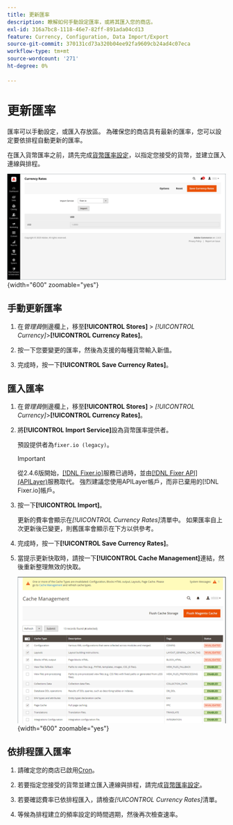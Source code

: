 ```yaml
---
title: 更新匯率
description: 瞭解如何手動設定匯率，或將其匯入您的商店。
exl-id: 316a7bc8-1118-46e7-82ff-891ada04cd13
feature: Currency, Configuration, Data Import/Export
source-git-commit: 370131cd73a320b04ee92fa9609cb24ad4c07eca
workflow-type: tm+mt
source-wordcount: '271'
ht-degree: 0%

---
```


# 更新匯率

匯率可以手動設定，或匯入存放區。 為確保您的商店具有最新的匯率，您可以設定要依排程自動更新的匯率。

在匯入貨幣匯率之前，請先完成[貨幣匯率設定](currency-configuration.md)，以指定您接受的貨幣，並建立匯入連線與排程。

![匯率](./assets/stores-currency-rate-update.png){width="600" zoomable="yes"}

## 手動更新匯率

1. 在&#x200B;_管理員_&#x200B;側邊欄上，移至&#x200B;**[!UICONTROL Stores]** > _[!UICONTROL Currency]_>**[!UICONTROL Currency Rates]**。

1. 按一下您要變更的匯率，然後為支援的每種貨幣輸入新值。

1. 完成時，按一下&#x200B;**[!UICONTROL Save Currency Rates]**。

## 匯入匯率

1. 在&#x200B;_管理員_&#x200B;側邊欄上，移至&#x200B;**[!UICONTROL Stores]** > _[!UICONTROL Currency]_>**[!UICONTROL Currency Rates]**。

1. 將&#x200B;**[!UICONTROL Import Service]**&#x200B;設為貨幣匯率提供者。

   預設提供者為`fixer.io (legacy)`。

   >[!IMPORTANT]
   >
   >從2.4.6版開始，[[!DNL Fixer.io]](https://fixer.io/)服務已過時，並由[[!DNL Fixer API] (APILayer)](https://apilayer.com/marketplace/fixer-api)服務取代。 強烈建議您使用APILayer帳戶，而非已棄用的[!DNL Fixer.io]帳戶。

1. 按一下&#x200B;**[!UICONTROL Import]**。

   更新的費率會顯示在&#x200B;_[!UICONTROL Currency Rates]_&#x200B;清單中。 如果匯率自上次更新後已變更，則舊匯率會顯示在下方以供參考。

1. 完成時，按一下&#x200B;**[!UICONTROL Save Currency Rates]**。

1. 當提示更新快取時，請按一下&#x200B;**[!UICONTROL Cache Management]**&#x200B;連結，然後重新整理無效的快取。

   ![系統訊息 — 重新整理無效的快取](./assets/currency-cache-update.png){width="600" zoomable="yes"}

## 依排程匯入匯率

1. 請確定您的商店已啟用[Cron](../systems/cron.md)。

1. 若要指定您接受的貨幣並建立匯入連線與排程，請完成[貨幣匯率設定](currency-configuration.md)。

1. 若要確認費率已依排程匯入，請檢查&#x200B;_[!UICONTROL Currency Rates]_&#x200B;清單。

1. 等候為排程建立的頻率設定的時間週期，然後再次檢查速率。
